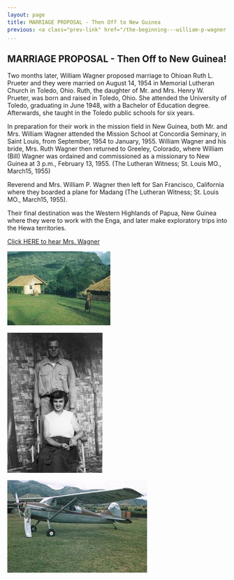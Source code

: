 ```yaml
---
layout: page
title: MARRIAGE PROPOSAL - Then Off to New Guinea
previous: <a class="prev-link" href="/the-beginning---william-p-wagner.html">Previous</a>
...
```

## MARRIAGE PROPOSAL - Then Off to New Guinea!

Two months later, William Wagner proposed marriage to Ohioan Ruth L.
Prueter and they were married on August 14, 1954 in Memorial Lutheran
Church in Toledo, Ohio.  Ruth, the daughter of Mr. and Mrs. Henry W.
Prueter, was born and raised in Toledo, Ohio.  She attended the University
of Toledo, graduating in June 1948, with a Bachelor of Education degree.
Afterwards, she taught in the Toledo public schools for six years.

In preparation for their work in the mission field in New Guinea, both Mr.
and Mrs. William Wagner attended the Mission School at Concordia
Seminary, in Saint Louis, from September, 1954 to January, 1955.
William Wagner and his bride, Mrs. Ruth Wagner then returned to
Greeley, Colorado, where William (Bill) Wagner was ordained and
commissioned as a missionary to New Guinea at 3 p.m., February 13,
1955.  (The Lutheran Witness; St. Louis MO., March15, 1955)

Reverend and Mrs. William P. Wagner then left for San Francisco,
California where they boarded a plane for Madang (The Lutheran Witness;
St. Louis MO., March15, 1955).

Their final destination was the Western Highlands of Papua, New Guinea
where they were to work with the Enga, and later make exploratory trips
into the Hewa territories.

[Click HERE to hear Mrs. Wagner](audio/016.mp3)

![Strackbein's house (L) at Yaramanda, later the temporary house for the Wagners before going to Saka Raiakama - The Mitianda (R), Pidgin English for Gospel House, is behind the Enga man.](images/017-03.jpg)

![Reverend and Mrs. Wagner on front porch of Strackbein's house in Yaramanda; notice the blind wall and floor.  Blind making is not indigenous the Enga; they use wood and grasses to construct their housing.](images/017-02.jpg)

![Mission Aviation Fellowship - This is one type of plane used to transport mail, freight, and missionaries from one station to another.](images/017-01.jpg)